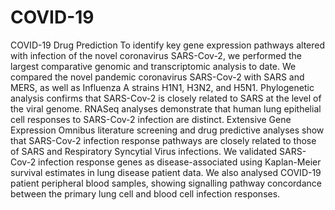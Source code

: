 # COVID-19
COVID-19 Drug Prediction
To identify key gene expression pathways altered with infection of the novel coronavirus SARS-Cov-2, we performed the largest comparative genomic and transcriptomic analysis to date. We compared the novel pandemic coronavirus SARS-Cov-2 with SARS and MERS, as well as Influenza A strains H1N1, H3N2, and H5N1. Phylogenetic analysis confirms that SARS-Cov-2 is closely related to SARS at the level of the viral genome. RNASeq analyses demonstrate that human lung epithelial cell responses to SARS-Cov-2 infection are distinct. Extensive Gene Expression Omnibus literature screening and drug predictive analyses show that SARS-Cov-2 infection response pathways are closely related to those of SARS and Respiratory Syncytial Virus infections. We validated SARS-Cov-2 infection response genes as disease-associated using Kaplan-Meier survival estimates in lung disease patient data. We also analysed COVID-19 patient peripheral blood samples, showing signalling pathway concordance between the primary lung cell and blood cell infection responses.
